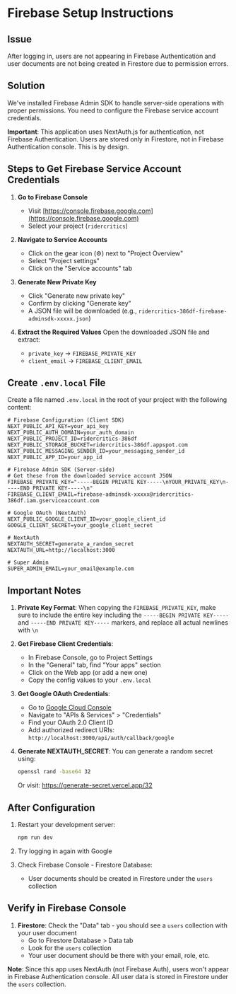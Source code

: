 # Firebase Setup Instructions

## Issue
After logging in, users are not appearing in Firebase Authentication and user documents are not being created in Firestore due to permission errors.

## Solution
We've installed Firebase Admin SDK to handle server-side operations with proper permissions. You need to configure the Firebase service account credentials.

**Important**: This application uses NextAuth.js for authentication, not Firebase Authentication. Users are stored only in Firestore, not in Firebase Authentication console. This is by design.

## Steps to Get Firebase Service Account Credentials

1. **Go to Firebase Console**
   - Visit [https://console.firebase.google.com](https://console.firebase.google.com)
   - Select your project (`ridercritics`)

2. **Navigate to Service Accounts**
   - Click on the gear icon (⚙️) next to "Project Overview"
   - Select "Project settings"
   - Click on the "Service accounts" tab

3. **Generate New Private Key**
   - Click "Generate new private key"
   - Confirm by clicking "Generate key"
   - A JSON file will be downloaded (e.g., `ridercritics-386df-firebase-adminsdk-xxxxx.json`)

4. **Extract the Required Values**
   Open the downloaded JSON file and extract:
   - `private_key` → `FIREBASE_PRIVATE_KEY`
   - `client_email` → `FIREBASE_CLIENT_EMAIL`

## Create `.env.local` File

Create a file named `.env.local` in the root of your project with the following content:

```env
# Firebase Configuration (Client SDK)
NEXT_PUBLIC_API_KEY=your_api_key
NEXT_PUBLIC_AUTH_DOMAIN=your_auth_domain
NEXT_PUBLIC_PROJECT_ID=ridercritics-386df
NEXT_PUBLIC_STORAGE_BUCKET=ridercritics-386df.appspot.com
NEXT_PUBLIC_MESSAGING_SENDER_ID=your_messaging_sender_id
NEXT_PUBLIC_APP_ID=your_app_id

# Firebase Admin SDK (Server-side)
# Get these from the downloaded service account JSON
FIREBASE_PRIVATE_KEY="-----BEGIN PRIVATE KEY-----\nYOUR_PRIVATE_KEY\n-----END PRIVATE KEY-----\n"
FIREBASE_CLIENT_EMAIL=firebase-adminsdk-xxxxx@ridercritics-386df.iam.gserviceaccount.com

# Google OAuth (NextAuth)
NEXT_PUBLIC_GOOGLE_CLIENT_ID=your_google_client_id
GOOGLE_CLIENT_SECRET=your_google_client_secret

# NextAuth
NEXTAUTH_SECRET=generate_a_random_secret
NEXTAUTH_URL=http://localhost:3000

# Super Admin
SUPER_ADMIN_EMAIL=your_email@example.com
```

## Important Notes

1. **Private Key Format**: When copying the `FIREBASE_PRIVATE_KEY`, make sure to include the entire key including the `-----BEGIN PRIVATE KEY-----` and `-----END PRIVATE KEY-----` markers, and replace all actual newlines with `\n`

2. **Get Firebase Client Credentials**: 
   - In Firebase Console, go to Project Settings
   - In the "General" tab, find "Your apps" section
   - Click on the Web app (or add a new one)
   - Copy the config values to your `.env.local`

3. **Get Google OAuth Credentials**:
   - Go to [Google Cloud Console](https://console.cloud.google.com)
   - Navigate to "APIs & Services" > "Credentials"
   - Find your OAuth 2.0 Client ID
   - Add authorized redirect URIs: `http://localhost:3000/api/auth/callback/google`

4. **Generate NEXTAUTH_SECRET**:
   You can generate a random secret using:
   ```bash
   openssl rand -base64 32
   ```
   Or visit: https://generate-secret.vercel.app/32

## After Configuration

1. Restart your development server:
   ```bash
   npm run dev
   ```

2. Try logging in again with Google
3. Check Firebase Console - Firestore Database:
   - User documents should be created in Firestore under the `users` collection

## Verify in Firebase Console

1. **Firestore**: Check the "Data" tab - you should see a `users` collection with your user document
   - Go to Firestore Database > Data tab
   - Look for the `users` collection
   - Your user document should be there with your email, role, etc.

**Note**: Since this app uses NextAuth (not Firebase Auth), users won't appear in Firebase Authentication console. All user data is stored in Firestore under the `users` collection.


